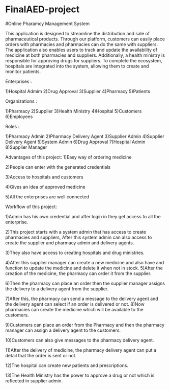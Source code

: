 # FinalAED-project

#Online Pharamcy Management System



This application is designed to streamline the distribution and sale of pharmaceutical products. Through our platform, customers can easily place orders with pharmacies and pharmacies can do the same with suppliers. The application also enables users to track and update the availability of medicine at both pharmacies and suppliers. Additionally, a health ministry is responsible for approving drugs for suppliers. To complete the ecosystem, hospitals are integrated into the system, allowing them to create and monitor patients.
 
Enterprises :

1)Hospital Admim      2)Drug Approval       3)Supplier         4)Pharmacy      5)Patients
 
Organizations  :

1)Pharmacy      2)Supplier      3)Health Ministry        4)Hospital      5)Customers      6)Employees
 
Roles :

1)Pharmacy Admin     2)Pharmacy Delivery Agent         3)Supplier Admin        4)Supplier Delivery Agent        5)System Admin        6)Drug Approval
7)Hospital Admin        8)Supplier Manager
 
Advantages of this project:
1)Easy way of ordering medicine

2)People can enter with the generated credentials

3)Access to hospitals and customers

4)Gives an idea of approved medicine

5)All the enterprises are well connected
 
 
 
Workflow of this project:

1)Admin has his own credential and after login in they get access to all the enterprise.

2)This project starts with a system admin that has access to create pharmacies and suppliers, After this system admin can also access to create the supplier and pharmacy admin and delivery agents.

3)They also have access to creating hospitals and drug ministries.

4)After this supplier manager can create a new medicine and also have and function to update the medicine and delete it when not in stock.
5)After the creation of the medicine, the pharmacy can order it from the supplier.

6)Then the pharmacy can place an order then the supplier manager assigns the delivery to a delivery agent from the supplier.

7)After this, the pharmacy can send a message to the delivery agent and the delivery agent can select if an order is delivered or not.
8)Now pharmacies can create the medicine which will be available to the customers.

9)Customers can place an order from the Pharmacy and then the pharmacy manager can assign a delivery agent to the customers.

10)Customers can also give messages to the pharmacy delivery agent.

11)After the delivery of medicine, the pharmacy delivery agent can put a detail that the order is sent or not.

12)The hospital can create new patients and prescriptions.

13)The Health Ministry has the power to approve a drug or not which is reflected in supplier admin. 

